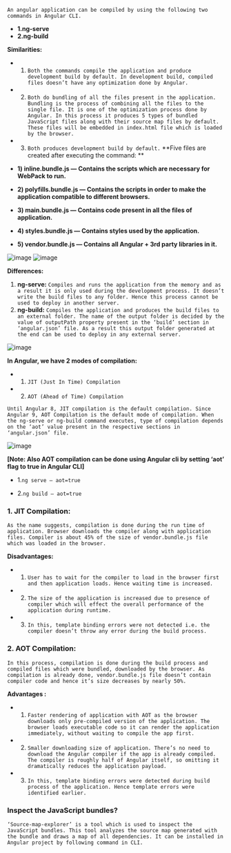 `An angular application can be compiled by using the following two commands in Angular CLI.`
- **1.ng-serve**
- **2.ng-build**

**Similarities:**

- 1. `Both the commands compile the application and produce development build by default. In development build, compiled files doesn’t have any optimization done by Angular.`
- 2. `Both do bundling of all the files present in the application. Bundling is the process of combining all the files to the single file. It is one of the optimization process done by Angular. In this process it produces 5 types of bundled JavaScript files along with their source map files by default. These files will be embedded in index.html file which is loaded by the browser.`
- 3. `Both produces development build by default.`
**Five files are created after executing the command: **

- **1) inline.bundle.js — Contains the scripts which are necessary for WebPack to run.**
- **2) polyfills.bundle.js — Contains the scripts in order to make the application compatible to different browsers.**
- **3) main.bundle.js — Contains code present in all the files of application.**
- **4) styles.bundle.js — Contains styles used by the application.**
- **5) vendor.bundle.js — Contains all Angular + 3rd party libraries in it.**

![image](https://user-images.githubusercontent.com/53125546/183726994-3419c597-d4e5-430c-bc61-0799a93917a2.png)
![image](https://user-images.githubusercontent.com/53125546/183727064-c62a8d95-64cc-4260-8f90-cd8ea0b6ab82.png)

**Differences:**

1. **ng-serve:** `Compiles and runs the application from the memory and as a result it is only used during the development process. It doesn’t write the build files to any folder. Hence this process cannot be used to deploy in another server.`
2. **ng-build:** `Compiles the application and produces the build files to an external folder. The name of the output folder is decided by the value of outputPath property present in the ‘build’ section in ‘angular.json’ file. As a result this output folder generated at the end can be used to deploy in any external server.`

![image](https://user-images.githubusercontent.com/53125546/183727538-db6e7b9b-83d8-48d1-9e57-a27b90bc255a.png)

**In Angular, we have 2 modes of compilation:**

-  1. `JIT (Just In Time) Compilation`
-  2. `AOT (Ahead of Time) Compilation`

`Until Angular 8, JIT compilation is the default compilation. Since Angular 9, AOT Compilation is the default mode of compilation. When the ng-serve or ng-build command executes, type of compilation depends on the ‘aot’ value present in the respective sections in ‘angular.json’ file.`

![image](https://user-images.githubusercontent.com/53125546/183727894-393464ce-32ab-435a-9a6d-b5ab7bf6443a.png)

**[Note: Also AOT compilation can be done using Angular cli by setting ‘aot’ flag to true in Angular CLI]**

- 1.`ng serve — aot=true`

- 2.`ng build — aot=true`


### 1. JIT Compilation:

`As the name suggests, compilation is done during the run time of application. Browser downloads the compiler along with application files. Compiler is about 45% of the size of vendor.bundle.js file which was loaded in the browser.`

 **Disadvantages:**

- 1. `User has to wait for the compiler to load in the browser first and then application loads. Hence waiting time is increased.`

- 2. `The size of the application is increased due to presence of compiler which will effect the overall performance of the application during runtime.`

- 3. `In this, template binding errors were not detected i.e. the compiler doesn’t throw any error during the build process.`

### 2. AOT Compilation:

`In this process, compilation is done during the build process and compiled files which were bundled, downloaded by the browser. As compilation is already done, vendor.bundle.js file doesn’t contain compiler code and hence it’s size decreases by nearly 50%.`

**Advantages :**

- 1. `Faster rendering of application with AOT as the browser downloads only pre-compiled version of the application. The browser loads executable code so it can render the application immediately, without waiting to compile the app first.`

- 2. `Smaller downloading size of application. There’s no need to download the Angular compiler if the app is already compiled. The compiler is roughly half of Angular itself, so omitting it dramatically reduces the application payload.`

- 3. `In this, template binding errors were detected during build process of the application. Hence template errors were identified earlier.`

### Inspect the JavaScript bundles?

`‘Source-map-explorer’ is a tool which is used to inspect the JavaScript bundles. This tool analyzes the source map generated with the bundle and draws a map of all dependencies. It can be installed in Angular project by following command in CLI.`

